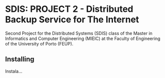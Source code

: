 # SDIS: PROJECT 2 - Distributed Backup Service for The Internet

Second Project for the Distributed Systems (SDIS) class of the Master in Informatics and Computer Engineering (MIEIC) at the Faculty of Engineering of the University of Porto (FEUP).

## Installing

Instala...
